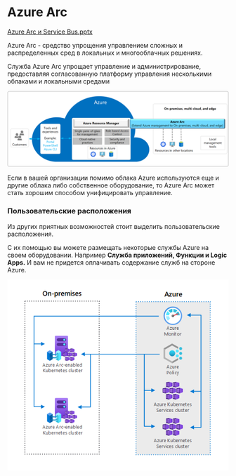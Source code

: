 # Azure Arc

[Azure Arc и Service Bus.pptx](Azure%20Arc%20ec12618da2da48869657f22033aa3ebe/Azure_Arc_%D0%B8_Service_Bus.pptx)

Azure Arc - средство упрощения управлением сложных и распределенных сред в локальных и многооблачных решениях.

Служба Azure Arc упрощает управление и администрирование, предоставляя согласованную платформу управления несколькими облаками и локальными средами

![Untitled](Azure%20Arc%20ec12618da2da48869657f22033aa3ebe/Untitled.png)

Если в вашей организации помимо облака Azure используются еще и другие облака либо собственное оборудование, то Azure Arc может стать хорошим способом унифицировать управление.

### Пользовательские расположения

Из других приятных возможностей стоит выделить пользовательские расположения. 

С их помощью вы можете размещать некоторые службы Azure на своем оборудовании. Например ****Служба приложений, Функции и Logic Apps.**** И вам не придется оплачивать содержание служб на стороне Azure.

![Untitled](Azure%20Arc%20ec12618da2da48869657f22033aa3ebe/Untitled%201.png)